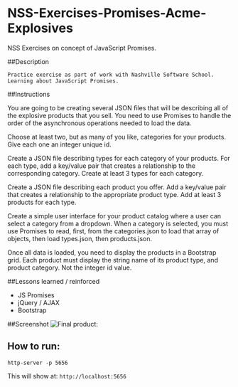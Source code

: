 # NSS-Exercises-Promises-Acme-Explosives
NSS Exercises on concept of JavaScript Promises. 

##Description
```
Practice exercise as part of work with Nashville Software School. Learning about JavaScript Promises.
```

##Instructions

You are going to be creating several JSON files that will be describing all of the explosive products that you sell. You need to use Promises to handle the order of the asynchronous operations needed to load the data.

Choose at least two, but as many of you like, categories for your products. Give each one an integer unique id.

Create a JSON file describing types for each category of your products. For each type, add a key/value pair that creates a relationship to the corresponding category. Create at least 3 types for each category.

Create a JSON file describing each product you offer. Add a key/value pair that creates a relationship to the appropriate product type. Add at least 3 products for each type.

Create a simple user interface for your product catalog where a user can select a category from a dropdown. When a category is selected, you must use Promises to read, first, from the categories.json to load that array of objects, then load types.json, then products.json.

Once all data is loaded, you need to display the products in a Bootstrap grid. Each product must display the string name of its product type, and product category. Not the integer id value.

##Lessons learned / reinforced

- JS Promises
- jQuery / AJAX
- Bootstrap

##Screenshot
![Final product:]()

## How to run: 
```
http-server -p 5656
```
This will show at: 
`http://localhost:5656
`